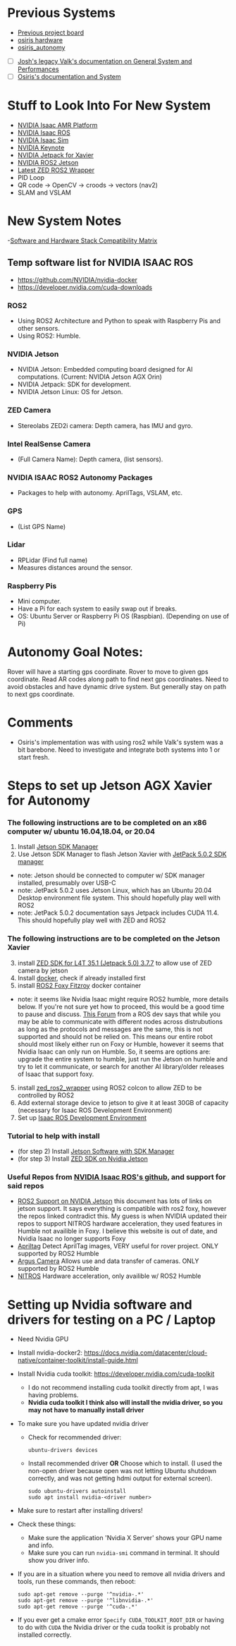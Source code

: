 # Previous Systems
- [Previous project board](https://github.com/orgs/SC-Robotics-2021/projects/5)
- [osiris hardware](https://github.com/SC-Robotics-2021/osiris_hardware)
- [osiris_autonomy](https://github.com/SC-Robotics-2021/osiris_autonomy)
- [ ] [Josh's legacy Valk's documentation on General System and Performances](https://github.com/SC-Robotics-2021/systems_documentation/tree/master/valkyrie_src)
- [ ] [Osiris's documentation and System](https://github.com/SC-Robotics-2021/systems_documentation/tree/master/osiris_src)

# Stuff to Look Into For New System
- [NVIDIA Isaac AMR Platform](https://www.nvidia.com/en-us/deep-learning-ai/industries/robotics/autonomous-mobile-robots/)
- [NVIDIA Isaac ROS](https://developer.nvidia.com/isaac-ros)
- [NVIDIA Isaac Sim](https://developer.nvidia.com/isaac-sim)
- [NVIDIA Keynote](https://youtu.be/PWcNlRI00jo)
- [NVIDIA Jetpack for Xavier](https://developer.nvidia.com/embedded/jetpack)
- [NVIDIA ROS2 Jetson](https://nvidia-ai-iot.github.io/ros2_jetson/)
- [Latest ZED ROS2 Wrapper](https://github.com/stereolabs/zed-ros2-wrapper)
- PID Loop
- QR code -> OpenCV -> croods -> vectors (nav2)
- SLAM and VSLAM

# New System Notes
-[Software and Hardware Stack Compatibility Matrix](https://docs.google.com/spreadsheets/d/1t-nCCwkkZQgr5q8uTV1uusqkHtPhM9K14CyHfFUXnlk/edit?usp=sharing)
## Temp software list for NVIDIA ISAAC ROS
 - https://github.com/NVIDIA/nvidia-docker
 - https://developer.nvidia.com/cuda-downloads
### ROS2
- Using ROS2 Architecture and Python to speak with Raspberry Pis and other sensors.
- Using ROS2: Humble.
### NVIDIA Jetson
- NVIDIA Jetson: Embedded computing board designed for AI computations. (Current: NVIDIA Jetson AGX Orin)
- NVIDIA Jetpack: SDK for development.
- NVIDIA Jetson Linux: OS for Jetson.
### ZED Camera
- Stereolabs ZED2i camera: Depth camera, has IMU and gyro.
### Intel RealSense Camera
- (Full Camera Name): Depth camera, (list sensors).
### NVIDIA ISAAC ROS2 Autonomy Packages
- Packages to help with autonomy. AprilTags, VSLAM, etc.
### GPS
- (List GPS Name)
### Lidar
- RPLidar (Find full name)
- Measures distances around the sensor.
### Raspberry Pis
- Mini computer.
- Have a Pi for each system to easily swap out if breaks.
- OS: Ubuntu Server or Raspberry Pi OS (Raspbian). (Depending on use of Pi)

# Autonomy Goal Notes:
Rover will have a starting gps coordinate.
Rover to move to given gps coordinate.
Read AR codes along path to find next gps coordinates.
Need to avoid obstacles and have dynamic drive system. But generally stay on path to next gps coordinate.



# Comments
- Osiris's implementation was with using ros2 while Valk's system was a bit barebone. Need to investigate and integrate both systems into 1 or start fresh.

# Steps to set up Jetson AGX Xavier for Autonomy
### The following instructions are to be completed on an x86 computer w/ ubuntu 16.04,18.04, or 20.04
1. Install [Jetson SDK Manager](https://developer.nvidia.com/nvidia-sdk-manager)
2. Use Jetson SDK Manager to flash Jetson Xavier with [JetPack 5.0.2 SDK manager](https://docs.nvidia.com/sdk-manager/install-with-sdkm-jetson/index.html)
- note: Jetson should be connected to computer w/ SDK manager installed, presumably over USB-C
- note: JetPack 5.0.2 uses Jetson Linux, which has an Ubuntu 20.04 Desktop environment file system. This should hopefully play well with ROS2
- note: JetPack 5.0.2 documentation says Jetpack includes CUDA 11.4. This should hopefully play well with ZED and ROS2
### The following instructions are to be completed on the Jetson Xavier
3. install [ZED SDK for L4T 35.1 (Jetpack 5.0) 3.7.7](https://www.stereolabs.com/developers/release/) to allow use of ZED camera by jetson
6. Install [docker](https://docs.docker.com/engine/install/ubuntu/), check if already installed first
4. install [ROS2 Foxy Fitzroy](https://github.com/dusty-nv/jetson-containers#ros-containers) docker container
- note: it seems like Nvidia Isaac might require ROS2 humble, more details below. If you're not sure yet how to proceed, this would be a good time to pause and discuss. [This Forum](https://answers.ros.org/question/341372/can-nodes-from-different-ros-2-distributions-communicate-compatibly/) from a ROS dev says that while you may be able to communicate with different nodes across distrubutions as long as the protocols and messages are the same, this is not supported and should not be relied on. This means our entire robot should most likely either run on Foxy or Humble, however it seems that Nvidia Isaac can only run on Humble. So, it seems are options are: upgrade the entire system to humble, just run the Jetson on humble and try to let it communicate, or search for another AI library/older releases of Isaac that support foxy.
5. install [zed_ros2_wrapper](https://www.stereolabs.com/docs/ros2/) using ROS2 colcon to allow ZED to be controlled by ROS2
6. Add external storage device to jetson to give it at least 30GB of capacity (necessary for Isaac ROS Development Environment)
7. Set up [Isaac ROS Development Environment](https://github.com/SC-Robotics-2021/valk_2022-23/edit/master/AUTONOMY.md)

### Tutorial to help with install
- (for step 2) Install [Jetson Software with SDK Manager](https://www.stereolabs.com/developers/release/)
- (for step 3) Install [ZED SDK on Nvidia Jetson](https://www.stereolabs.com/docs/installation/jetson/)

### Useful Repos from [NVIDIA Isaac ROS's github](https://github.com/NVIDIA-ISAAC-ROS), and support for said repos
- [ROS2 Support on NVIDIA Jetson](https://nvidia-ai-iot.github.io/ros2_jetson/) this document has lots of links on jetson support. It says everything is compatible with ros2 foxy, however the repos linked contradict this. My guess is when NVIDIA updated their repos to support NITROS hardware acceleration, they used features in Humble not availible in Foxy. I believe this website is out of date, and Nvidia Isaac no longer supports Foxy
- [Apriltag](https://github.com/NVIDIA-ISAAC-ROS/isaac_ros_apriltag) Detect AprilTag images, VERY useful for rover project. ONLY supported by ROS2 Humble
- [Argus Camera](https://github.com/NVIDIA-ISAAC-ROS/isaac_ros_argus_camera) Allows use and data transfer of cameras. ONLY supported by ROS2 Humble
- [NITROS](https://github.com/NVIDIA-ISAAC-ROS/isaac_ros_nitros) Hardware acceleration, only availible w/ ROS2 Humble

# Setting up Nvidia software and drivers for testing on a PC / Laptop
- Need Nvidia GPU
- Install nvidia-docker2: https://docs.nvidia.com/datacenter/cloud-native/container-toolkit/install-guide.html
- Install Nvidia cuda toolkit: https://developer.nvidia.com/cuda-toolkit
  - I do not recommend installing cuda toolkit directly from apt, I was having problems.
  - **Nvidia cuda toolkit I think also will install the nvidia driver, so you may not have to manually install driver**
- To make sure you have updated nvidia driver 
  - Check for recommended driver: 

        ubuntu-drivers devices
       
  - Install recommended driver **OR** Choose which to install. (I used the non-open driver because open was not letting Ubuntu shutdown correctly, and was not getting hdmi output for external screen).

        sudo ubuntu-drivers autoinstall
        sudo apt install nvidia-<driver number>
- Make sure to restart after installing drivers!
- Check these things:
  - Make sure the application 'Nvidia X Server' shows your GPU name and info.
  - Make sure you can run `nvidia-smi` command in terminal. It should show you driver info.
- If you are in a situation where you need to remove all nvidia drivers and tools, run these commands, then reboot:

      sudo apt-get remove --purge '^nvidia-.*'
      sudo apt-get remove --purge '^libnvidia-.*'
      sudo apt-get remove --purge '^cuda-.*'
- If you ever get a cmake error `Specify CUDA_TOOLKIT_ROOT_DIR` or having to do with `CUDA` the Nvidia driver or the cuda toolkit is probably not installed correctly.
